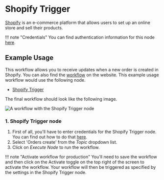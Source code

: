 # Shopify Trigger

[Shopify](https://www.shopify.com/) is an e-commerce platform that allows users to set up an online store and sell their products.

!!! note "Credentials"
    You can find authentication information for this node [here](/integrations/credentials/shopify/).



## Example Usage

This workflow allows you to receive updates when a new order is created in Shopify. You can also find the [workflow](https://n8n.io/workflows/547) on the website. This example usage workflow would use the following node.

- [Shopify Trigger]()

The final workflow should look like the following image.

![A workflow with the Shopify Trigger node](/_images/integrations/trigger-nodes/shopifytrigger/workflow.png)


### 1. Shopify Trigger node

1. First of all, you'll have to enter credentials for the Shopify Trigger node. You can find out how to do that [here](/integrations/credentials/shopify/).
2. Select 'Orders create' from the *Topic* dropdown list.
3. Click on *Execute Node* to run the workflow.

!!! note "Activate workflow for production"
    You'll need to save the workflow and then click on the Activate toggle on the top right of the screen to activate the workflow. Your workflow will then be triggered as specified by the settings in the Shopify Trigger node.


